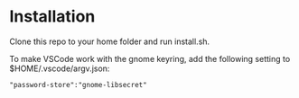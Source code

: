 # Installation
Clone this repo to your home folder and run install.sh.

To make VSCode work with the gnome keyring, add the following setting to $HOME/.vscode/argv.json:
```
"password-store":"gnome-libsecret"
```

